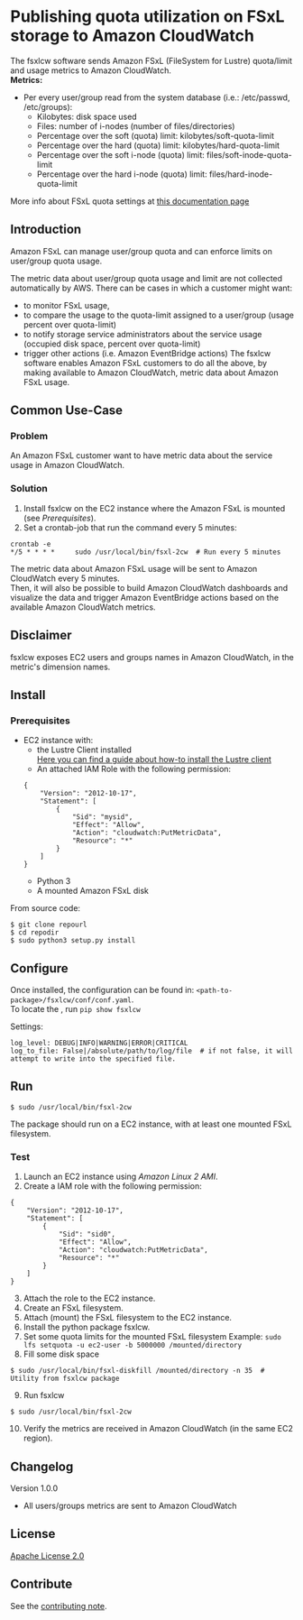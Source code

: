 # Publishing quota utilization on FSxL storage to Amazon CloudWatch
The fsxlcw software sends Amazon FSxL (FileSystem for Lustre) quota/limit and usage metrics to Amazon CloudWatch.  
**Metrics:**
- Per every user/group read from the system database (i.e.: /etc/passwd, /etc/groups):  
  - Kilobytes: disk space used
  - Files: number of i-nodes (number of files/directories)
  - Percentage over the soft (quota) limit: kilobytes/soft-quota-limit
  - Percentage over the hard (quota) limit: kilobytes/hard-quota-limit
  - Percentage over the soft i-node (quota) limit: files/soft-inode-quota-limit
  - Percentage over the hard i-node (quota) limit: files/hard-inode-quota-limit  

More info about FSxL quota settings at
[this documentation page](https://docs.aws.amazon.com/fsx/latest/LustreGuide/lustre-quotas.html)  


## Introduction
Amazon FSxL can manage user/group quota and can enforce limits on user/group quota usage.  

The metric data about user/group quota usage and limit are not collected automatically by AWS. There can be cases in 
which a customer might want:
- to monitor FSxL usage, 
- to compare the usage to the quota-limit assigned to a user/group (usage percent over quota-limit)
- to notify storage service administrators about the service usage (occupied disk space, percent over quota-limit)
- trigger other actions (i.e. Amazon EventBridge actions)
The fsxlcw software enables Amazon FSxL customers to do all the above, by making available to Amazon CloudWatch, metric 
data about Amazon FSxL usage.


## Common Use-Case
### Problem
An Amazon FSxL customer want to have metric data about the service usage in Amazon CloudWatch.
### Solution
1. Install fsxlcw on the EC2 instance where the Amazon FSxL is mounted (see *Prerequisites*).
2. Set a crontab-job that run the command every 5 minutes:
  ```
  crontab -e
  */5 * * * *     sudo /usr/local/bin/fsxl-2cw  # Run every 5 minutes
  ```
The metric data about Amazon FSxL usage will be sent to Amazon CloudWatch every 5 minutes.  
Then, it will also be possible to build Amazon CloudWatch dashboards and visualize the data and trigger Amazon EventBridge 
actions based on the available Amazon CloudWatch metrics.


## Disclaimer
fsxlcw exposes EC2 users and groups names in Amazon CloudWatch, in the metric's dimension names.

## Install
### Prerequisites
- EC2 instance with: 
  - the Lustre Client installed  
    [Here you can find a guide about how-to install the Lustre client](https://docs.aws.amazon.com/fsx/latest/LustreGuide/install-lustre-client.html)
  - An attached IAM Role with the following permission:
  ```
  {
      "Version": "2012-10-17",
      "Statement": [
          {
              "Sid": "mysid",
              "Effect": "Allow",
              "Action": "cloudwatch:PutMetricData",
              "Resource": "*"
          }
      ]
  }
  ```
  - Python 3
  - A mounted Amazon FSxL disk
  

From source code:
```
$ git clone repourl
$ cd repodir
$ sudo python3 setup.py install
```

## Configure
Once installed, the configuration can be found in: 
```<path-to-package>/fsxlcw/conf/conf.yaml```.  
To locate the <path-to-package>, run 
```pip show fsxlcw```

Settings:  
```
log_level: DEBUG|INFO|WARNING|ERROR|CRITICAL
log_to_file: False|/absolute/path/to/log/file  # if not false, it will attempt to write into the specified file.
```


## Run
```
$ sudo /usr/local/bin/fsxl-2cw
```
The package should run on a EC2 instance, with at least one mounted FSxL filesystem.

### Test
1. Launch an EC2 instance using *Amazon Linux 2 AMI*.
2. Create a IAM role with the following permission:
```
{
    "Version": "2012-10-17",
    "Statement": [
        {
            "Sid": "sid0",
            "Effect": "Allow",
            "Action": "cloudwatch:PutMetricData",
            "Resource": "*"
        }
    ]
}
```
3. Attach the role to the EC2 instance.
4. Create an FSxL filesystem.
5. Attach (mount) the FSxL filesystem to the EC2 instance.
6. Install the python package fsxlcw.
7. Set some quota limits for the mounted FSxL filesystem
   Example: ```sudo lfs setquota -u ec2-user -b 5000000 /mounted/directory```
8. Fill some disk space 
```
$ sudo /usr/local/bin/fsxl-diskfill /mounted/directory -n 35  # Utility from fsxlcw package
```
9. Run fsxlcw
```
$ sudo /usr/local/bin/fsxl-2cw
```
10. Verify the metrics are received in Amazon CloudWatch (in the same EC2 region).


## Changelog
Version 1.0.0
- All users/groups metrics are sent to Amazon CloudWatch


## License
[Apache License 2.0](LICENSE.txt)

## Contribute
See the [contributing note](CONTRIBUTING.md).
